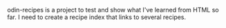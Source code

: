 odin-recipes is a project to test and show what I've learned from HTML so far. I need to create a recipe index that links to several recipes.
